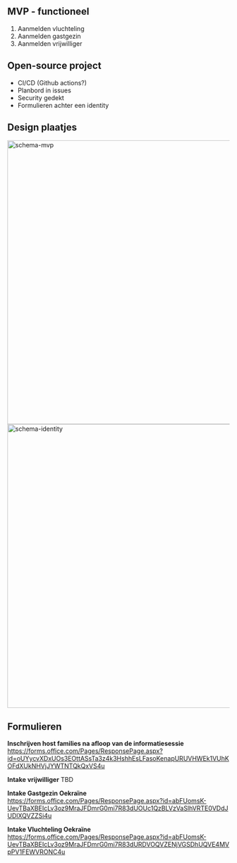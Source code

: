 ## MVP - functioneel

1. Aanmelden vluchteling
2. Aanmelden gastgezin
3. Aanmelden vrijwilliger

## Open-source project
- CI/CD (Github actions?)
- Planbord in issues
- Security gedekt
- Formulieren achter een identity

## Design plaatjes
<img width="644" alt="schema-mvp" src="https://user-images.githubusercontent.com/59823097/157442968-bf6edc60-3e5e-43ae-b9f0-0bac1709c013.png">
<img width="644" alt="schema-identity" src="https://user-images.githubusercontent.com/59823097/157443072-2b6f3256-a911-43d4-80f9-ad7e3f66e07b.png">

## Formulieren
**Inschrijven host families na afloop van de informatiesessie**  
https://forms.office.com/Pages/ResponsePage.aspx?id=oUYycvXDxUOs3EOttASsTa3z4k3HshhEsLFasoKenapURUVHWEk1VUhKOFdXUkNHVjJYWTNTQkQxVS4u

**Intake vrijwilliger**
TBD

**Intake Gastgezin Oekraïne**  
https://forms.office.com/Pages/ResponsePage.aspx?id=abFUomsK-UevTBaXBEIcLv3oz9MraJFDmrG0mi7R83dUOUc1QzBLVzVaSlhVRTE0VDdJUDlXQVZZSi4u

**Intake Vluchteling Oekraïne**  
https://forms.office.com/Pages/ResponsePage.aspx?id=abFUomsK-UevTBaXBEIcLv3oz9MraJFDmrG0mi7R83dURDVOQVZENjVGSDhUQVE4MVpPV1FEWVRONC4u
